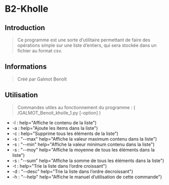 # B2-Kholle
## Introduction

> Ce programme est une sorte d’utilitaire permettant de faire des opérations simple sur
une liste d’entiers, qui sera stockée dans un fichier au format csv.

## Informations

>Créé par Galmot Benoît 

## Utilisation

> Commandes utiles au fonctionnement  du programme :
 ( /GALMOT_Benoit_kholle_1.py [-option] )
* -l  :           help="Affiche le contenu de la liste")
* -a  :           help="Ajoute les items dans la liste")
* -c  :           help="Supprime tous les éléments de la liste")
* -s  : "--max"   help="Affiche la valeur maximum contenu dans la liste")
* -s  : "--min"   help="Affiche la valeur minimum contenu dans la liste")
* -s  : "--moy"   help="Affiche la moyenne de tous les éléments dans la liste")
* -s  : "--sum"   help="Affiche la somme de tous les éléments dans la liste")
* -t  :           help="Trie la liste dans l’ordre croissant")
* -d  : "--desc"  help="Trie la liste dans l’ordre decroissant")
* -h  : "--help"  help="Affiche le manuel d’utilisation de cette commande")
 
